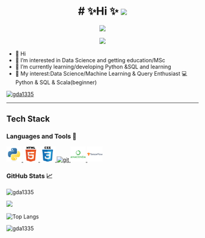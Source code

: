 

<h1 align="center">
  #      ✨Hi ✨
  <img src="https://media.giphy.com/media/hvRJCLFzcasrR4ia7z/giphy.gif" width="28">
</h1>

<p align="center">
  <img src="https://readme-typing-svg.herokuapp.com/?lines=Hi+guys;Self++learner&font=Fira%20Code&center=true&width=440&height=45&color=f75c7e&vCenter=true&size=30">
</p>

<div align="center">
<img src="https://external-content.duckduckgo.com/iu/?u=http%3A%2F%2Fpin.anime.com%2Fwp-content%2Fuploads%2F2015%2F07%2FLuna-is-a-talking-cat-advisor-to-Usagi-Tsukino-and-a-computer-genius-sailor-moon-animated-gif.gif&f=1&nofb=1">
</div>


- 👋 Hi
- 👀 I’m interested in Data Science and getting education/MSc
- 🌱 I’m currently learning/developing Python &SQL and learning 
- 💞️ My interest:Data Science/Machine Learning & Query Enthusiast  💻  Python &  SQL & Scala(beginner) 

<p align="left"> <a href="https://github.com/ryo-ma/github-profile-trophy"><img src="https://github-profile-trophy.vercel.app/?username=gda1335" alt="gda1335" /></a> </p> 
<hr>

## Tech Stack

<h3 align="left">Languages and Tools 🧰</h3>
<p align="left">
  <a href="https://www.python.org" target="_blank" rel="noreferrer"> <img src="https://raw.githubusercontent.com/devicons/devicon/master/icons/python/python-original.svg" alt="python" width="40" height="40"/> </a>
  <a href="https://www.w3.org/html/" target="_blank" rel="noreferrer"> <img src="https://raw.githubusercontent.com/devicons/devicon/master/icons/html5/html5-original-wordmark.svg" alt="html5" width="40" height="40"/> </a>
  <a href="https://www.w3schools.com/css/" target="_blank" rel="noreferrer"> <img src="https://raw.githubusercontent.com/devicons/devicon/master/icons/css3/css3-original-wordmark.svg" alt="css3" width="40" height="40"/> </a> 
  <a href="https://git-scm.com/" target="_blank" rel="noreferrer"> <img src="https://www.vectorlogo.zone/logos/git-scm/git-scm-icon.svg" alt="git" width="40" height="40"/> </a>
  <a href="https://www.anaconda.com/" target="_blank" rel="noreferrer"> <img src="https://raw.githubusercontent.com/devicons/devicon/master/icons/anaconda/anaconda-original-wordmark.svg" alt="mysql" width="40" height="40"/> </a> 
  <a href="https://www.postgresql.org" target="_blank" rel="noreferrer"> <img src="https://raw.githubusercontent.com/devicons/devicon/master/icons/tensorflow/tensorflow-original-wordmark.svg" alt="postgresql" width="40" height="40"/> </a>  </p>



<h3 align="left">GitHub Stats 📈</h3>
<p><img align="center" src="https://github-readme-streak-stats.herokuapp.com/?user=gda1335&theme=dark" alt="gda1335" /></p>

<picture>
<img src="https://github-readme-stats.vercel.app/api?username=gda1335&show_icons=true&theme=github_dark" />
</picture> 

![Top Langs](https://github-readme-stats.vercel.app/api/top-langs/?username=gda1335&layout=compact&theme=transparent)

<p align="left"> <img src="https://komarev.com/ghpvc/?username=gda1335&label=Profile%20views&color=0e75b6&style=flat" alt="gda1335" /> </p>


